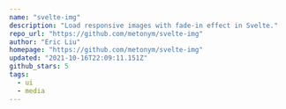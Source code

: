 ```yaml
---
name: "svelte-img"
description: "Load responsive images with fade-in effect in Svelte."
repo_url: "https://github.com/metonym/svelte-img"
author: "Eric Liu"
homepage: "https://github.com/metonym/svelte-img"
updated: "2021-10-16T22:09:11.151Z"
github_stars: 5
tags: 
  - ui
  - media
---
```

